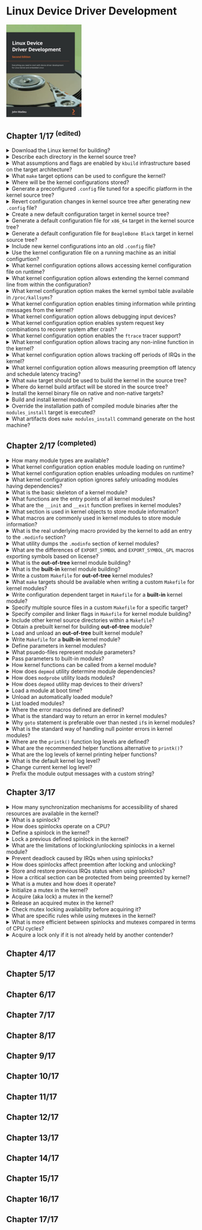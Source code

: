 # Linux Device Driver Development

<img src="../covers/9781803240060.jpg" width="200"/>

## Chapter 1/17 <sup>(edited)</sup>

<details>
<summary>Download the Linux kernel for building?</summary>

> ```sh
> git clone https://git.kernel.org/pub/scm/linux/kernel/git/torvalds/linux.git
> ``````
>
> The cloning process can be trimmed by setting `--depth 1` option.
>
> It is best practice to use **LTS** kernel releases for production, so checkout to the latest stable tag:
>
> ```sh
> git checkout v5.4
> ``````

> Origin: 1

> References:
---
</details>

<details>
<summary>Describe each directory in the kernel source tree?</summary>

> * `arch/`: To be as generic as possible, architecture-specific code.
> * `block/`: Codes for block storage devices.
> * `crypto/`: Cryptographic API and the encryption algorithm's code.
> * `certs/`: Certificates and sign files to enable a module signature to make the kernel load signed modules.
> * `documentation/`: Descriptions of the APIs that are used for different kernel frameworks and subsystems.
> * `drivers/`: Device driver, organized into various subdirectories.
> * `fs/`: Implementations of different filesystems that the kernel supports, such as NTFS, FAT, ETX{2,3,4}, sysfs, procfs, NFS, and so on.
> * `include/`: Kernel header files.
> * `init/`: Initialization and startup code.
> * `ipc/`: Implementation of the inter-process communication (IPC) mechanisms, such as message queues, semaphores, and shared memory.
> * `kernel/`: Architecture-independent portions of the base kernel.
> * `lib/`: Library routines and some helper functions including generic **kernel object (kobject)** handlers and **cyclic redundancy code (CRC)** computation functions.
> * `mm/`: Memory management code.
> * `net/`: Networking (whatever network type it is) protocol code.
> * `samples/`: Device driver samples for various subsystems.
> * `scripts/`: Scripts and tools that are used alongside the kernel.
> * `security/`: Security framework code.
> * `sound/`: Audio subsystem code.
> * `tools/`: Linux kernel development and testing tools for various subsystems, such as USB, vhost test modules, GPIO, IIO, and SPI, among others.
> * `usr/`: `initramfs` implementation.
> * `virt/`: Virtualization directory, which contains the kernel virtual machine (KVM) module for a hypervisor.

> Origin: 1

> References:
---
</details>

<details>
<summary>What assumptions and flags are enabled by <code>kbuild</code> infrastructure based on the target architecture?</summary>

> Cross-compiler prefix and the architecture of the target must be specified.
>
> ```sh
> ARCH=<XXXX> CROSS_COMPILE=<YYYY> make help
> ``````
>
> If these variables are not specified, the native host machine is going to be targeted.
>
> ```sh
> make help
> ``````
>
> When `ARCH` is omitted or not set, it will default to the host where `make` is executed. It will default to `$(uname -m)`.  
> When `CROSS_COMPILE` is omitted or not set, `$(CROSS_COMPILE)gcc` will result in `gcc`, and will be the same for other tools, for example `$(CROSS_COMPILE)ld` will result in `ld`.

> Origin: 1

> References:
---
</details>

<details>
<summary>What <code>make</code> target options can be used to configure the kernel?</summary>

> ```sh
> make menuconfig   # ncurses-based interface
> make xconfig      # X-based interface
> ``````

> Origin: 1

> References:
---
</details>

<details>
<summary>Where will be the kernel configurations stored?</summary>

> Selected options will be stored in `.config` file, at the root of the source tree.

> Origin: 1

> References:
---
</details>

<details>
<summary>Generate a preconfigured <code>.config</code> file tuned for a specific platform in the kernel source tree?</summary>

> It is very difficult to know which configuration is going to work on your platform.
> In most cases, there will be no need to start a configuration from scratch.
> There are default and functional configuration files available in each arch directory that you can use as a starting point (it is important to start with a configuration that already works):
>
> ```sh
> ls arch/<arch>/configs/
> ``````
>
> The kernel configuration command, given a default configuration file, is as follows:
>
> ```sh
> ARCH=<arch> make <defconfig>
> ARCH=x86_64 make defconfig
> ARCH=arm64 CROSS_COMPILE=aarch64-unknown-linux-gnueabi- make defconfig
> ARCH=arm CROSS_COMPILE=armv6-unknown-linux-gnueabihf- make bcm2835_defconfig
> ``````

> Origin: 1

> References:
---
</details>

<details>
<summary>Revert configuration changes in kernel source tree after generating new <code>.config</code> file?</summary>

> Running `make defconfig` or any alternatives will generate a new `.config` file in the main (root) directory, while the old `.config` will be renamed `.config.old`.

> Origin: 1

> References:
---
</details>

<details>
<summary>Create a new default configuration target in kernel source tree?</summary>

> ```sh
> make savedefconfig
> ``````
>
> This command will create a minimal (since it won't store non-default settings) configuration file.
> The generated default configuration file will be called `defconfig` and stored at the root of the source tree.
> You can store it in another location using the following command:
>
> ```sh
> mv defconfig arch/<arch>/configs/myown_defconfig
> ``````
>
> This way, you can share a reference configuration inside the kernel sources and other developers can now get the same `.config` file as you by running the following command:
>
> ```sh
> ARCH=<arch> make myown_defconfig
> ``````

> Origin: 1

> References:
---
</details>

<details>
<summary>Generate a default configuration file for <code>x86_64</code> target in the kernel source tree?</summary>

> Assuming that host is a 64bit machine, `ARCH` is set to `x86_64`:
>
> ```sh
> make x86_64_defconfig
> ``````

> Origin: 1

> References:
---
</details>

<details>
<summary>Generate a default configuration file for <code>BeagleBone Black</code> target in kernel source tree?</summary>

> ```sh
> make ARCH=arm64 CROSS_COMPILE=aarch64-unknown-linux-gnu- make defconfig
> ``````

> Origin: 1

> References:
---
</details>

<details>
<summary>Include new kernel configurations into an old <code>.config</code> file?</summary>

> Following target prompts for every new configuration option:
>
> ```sh
> make oldconfig
> ``````
>
> You can avoid prompting new configuration options by setting their default values:
>
> ```sh
> make olddefconfig
> ``````
>
> Or you can say no to every new option by:
>
> ```sh
> make oldnoconfig
> ``````

> Origin: 1

> References:
---
</details>

<details>
<summary>Use the kernel configuration file on a running machine as an initial configurtion?</summary>

> Debian and Ubuntu Linux distributions save the `.config` file in the `/boot` directory:
>
> ```sh
> cp /boot/config-$(uname -r) .config
> ``````
>
> The other distributions may not do this.
>
> When `IKCONFIG` and `IKCONFIG_PROC` kernel configuration options enabled, the configuration file can also be found in:
>
> ```sh
> /proc/configs.gz
> ``````

> Origin: 1

> References:
---
</details>

<details>
<summary>What kernel configuration options allows accessing kernel configuration file on runtime?</summary>

> * `IKCONFIG`: This is a boolean option to enable this feature.
> * `IKCONFIG_PROC`: Boolean option, when set to `y` the `config.gz` file becomes available in `/proc`.

> Origin: 1

> References:
---
</details>

<details>
<summary>What kernel configuration option allows extending the kernel command line from within the configuration?</summary>

> * `CMDLINE_EXTEND`: This is a boolean option to enable this feature.
> * `CMDLINE`: This options is a string containing the actual command-line extension value.
>
> For example:
>
> ```
> CMDLINE="noinitrd usbcore.authorized_default=0"
> ``````

> Origin: 1

> References:
---
</details>

<details>
<summary>What kernel configuration option makes the kernel symbol table available in <code>/proc/kallsyms</code>?</summary>

> `CONFIG_KALLSYMS`: This is very useful for tracers and other tools that need to map kernel symbols to addresses. It is used while you're printing oops messages. Without this, oops listings would produce hexadecimal output, which is difficult to interpret.

> Origin: 1

> References:
---
</details>

<details>
<summary>What kernel configuration option enables timing information while printing messages from the kernel?</summary>

> `CONFIG_PRINTK_TIME`: This is a boolean option to enable this feature.

> Origin: 1

> References:
---
</details>

<details>
<summary>What kernel configuration option allows debugging input devices?</summary>

> `CONFIG_INPUT_EVBUG`

> Origin: 1

> References:
---
</details>

<details>
<summary>What kernel configuration option enables system request key combinations to recover system after crash?</summary>

> `CONFIG_MAGIC_SYSRQ`: This is a boolean option to enable this feature.

> Origin: 1

> References:
---
</details>

<details>
<summary>What kernel configuration option enables the <code>ftrace</code> tracer support?</summary>

> `FTRACE` and `DYNAMIC_FTRACE`

> Origin: 1

> References:
---
</details>

<details>
<summary>What kernel configuration option allows tracing any non-inline function in the kernel?</summary>

> * `FUNCTION_TRACER`: allows tracing functions.
> * `FUNCTION_GRAPH_TRACER`: This also shows a call graph.

> Origin: 1

> References:
---
</details>

<details>
<summary>What kernel configuration option allows tracking off periods of IRQs in the kernel?</summary>

> `IRQSOFF_TRACER`

> Origin: 1

> References:
---
</details>

<details>
<summary>What kernel configuration option allows measuring preemption off latency and schedule latency tracing?</summary>

> * `PREEMPT_TRACER`
> * `SCHED_TRACER`

> Origin: 1

> References:
---
</details>

<details>
<summary>What <code>make</code> target should be used to build the kernel in the source tree?</summary>

> If not specified, the `make` target is `all`.
>
> ```sh
> ARCH=aarch64 CROSS_COMPILE=aarch64-unknown-linux-gnueabihf- make
> ``````
>
> For `x86` or `x86_64` architectures, this target points to `vmlinux`, `bzImage`, and `modules` targets.  
> For `arm` or `aarch64` architectures, it corresponds to `vmlinuz`, `zImage`, `modules`, and `dtbs` targets.
>
> `make` can leverage the host's CPU performance by running multiple jobs in parallel:
>
> ```sh
> make -j8
> ``````

> Origin: 1

> References:
---
</details>

<details>
<summary>Where do kernel build artifact will be stored in the source tree?</summary>

> * `arch/<arch>/boot/Image`: An uncompressed kernel image that can be booted.
> * `arch/<arch>/boot/*Image*`: A compressed kernel image that can also be booted.
> * `arch/<arch>/boot/dts/*.dtb`: Provides compiled device tree blobs for the selected CPU variant.
> * `vmlinux`: A raw, uncompressed, and unstripped kernel image in ELF format. It's useful for debugging purposes but generally not used for booting purposes.

> Origin: 1

> References:
---
</details>

<details>
<summary>Install the kernel binary file on native and non-native targets?</summary>

> In native installation following command copies artifacts like `/boot/vmlinuz-<version>`, `/boot/System.map-<version>`, and `/boot/config-<version>` files on the host.
>
> ```sh
> sudo make install
> ``````
>
> However, an embedded installation usually uses a single file kernel.

> Origin: 1

> References:
---
</details>

<details>
<summary>Build and install kernel modules?</summary>

> ```sh
> make modules
> sudo make modules_install
> ``````
>
> The resulting modules will be installed in `/lib/modules/$(uname -r)/kernel/`, in the same directory structure as their corresponding source.

> Origin: 1

> References:
---
</details>

<details>
<summary>Override the installation path of compiled module binaries after the <code>modules_install</code> target is executed?</summary>

> The resulting modules will be installed in `/lib/modules/$(uname -r)/kernel/`, in the same directory structure as their corresponding source.
>
> ```sh
> ARCH=arm CROSS_COMPILE=armv6-unknown-linux-gnueabihf- make modules
> ``````
>
> However, this can be changed by specifying modules path with `INSTALL_MOD_PATH`:
>
> ```sh
> ARCH=arm CROSS_COMPILE=armv6-unknown-linux-gnueabihf- INSTALL_MOD_PATH=<dir> make modules_install
> ``````

> Origin: 1

> References:
---
</details>

<details>
<summary>What artifacts does <code>make modules_install</code> command generate on the host machine?</summary>

> Module files are installed in `/lib/modules/<version>/`:
>
> * `modules.builtin`: This lists all the kernel objects (.ko) that are built into the kernel. It is used by the module loading utility (modprobe, for example) so that it does not fail when it's trying to load something that's already built in. `modules.builtin.bin` is its binary counterpart.
> * `modules.alias`: This contains the aliases for module loading utilities, which are used to match drivers and devices.
> * `modules.dep`: This lists modules, along with their dependencies. `modules.dep.bin` is its binary counterpart.
> * `modules.symbols`: This tells us which module a given symbol belongs to. They are in the form of `alias symbol:<symbol> <modulename>`. An example is `alias symbol:v4l2_async_notifier_register videodev`. `modules.symbols.bin` is the binary counterpart of this file.
>
> And the rest of module files will be stored in `/lib/modules/<version>/kernel/` in the same directory structure as their corresponding source.

> Origin: 1

> References:
---
</details>

## Chapter 2/17 <sup>(completed)</sup>

<details>
<summary>How many module types are available?</summary>

> Static modules are available at any time in the kernel image and thus can't be unloaded, at the cost of extra size to the final kernel image.
> A static module is also known as a built-in module, since it is part of the final kernel image output.
> Any change in its code will require the whole kernel to be rebuilt.
>
> Some features (such as device drivers, filesystems, and frameworks) can, however, be compiled as loadable modules.
> Such modules are separated from the final kernel image and are loaded on demand.

> Origin: 2

> References:
---
</details>

<details>
<summary>What kernel configuration option enables module loading on runtime?</summary>

> `CONFIG_MODULES=y`

> Origin: 2

> References:
---
</details>

<details>
<summary>What kernel configuration option enables unloading modules on runtime?</summary>

> `CONFIG_MODULE_UNLOAD=y`

> Origin: 2

> References:
---
</details>

<details>
<summary>What kernel configuration option ignores safely unloading modules having dependencies?</summary>

> `CONFIG_MODULE_FORCE_UNLOAD=y`

> Origin: 2

> References:
---
</details>

<details>
<summary>What is the basic skeleton of a kernel module?</summary>

> ```c
> #include <linux/module.h>
> #include <linux/init.h>
>
> static int __init load_sample(void)
> {
>     pr_info("Sample module loaded");
>     return 0;
> }
>
> static void __exit unload_sample(void)
> {
>     pr_info("Sample module unloaded");
> }
>
> module_init(load_sample);
> module_exit(unload_sample);
>
> MODULE_LICENSE("GPL");
> MODULE_AUTHOR("Brian Salehi <salehibrian@gmail.com>");
> MODULE_DESCRIPTION("Sample module to do nothing");
> ``````

> Origin: 2

> References:
---
</details>

<details>
<summary>What functions are the entry points of all kernel modules?</summary>

> * `module_init()` is used to declare the function that should be called when the module is loaded.
> * `module_exit()` is used only when the module can be built as a loadable kernel module.
>
> Both methods are invoked only once, whatever the number of devices currently handled by the module, provided the module is a device driver.

> Origin: 2

> References:
---
</details>

<details>
<summary>What are the <code>__init</code> and <code>__exit</code> function prefixes in kernel modules?</summary>

> `__init` and `__exit` are kernel macros, defined in `include/linux/init.h`.  
> They are Linux directives (macros) that wrap GNU C compiler attributes used for symbol placement.  
> They instruct the compiler to put the code they prefix in the `.init.text` and `.exit.text` sections.
>
> ```c
> #define __init __section(.init.text)
> #define __exit __section(.exit.text)
> ``````
>
> `__init`:
>
> The `__init` keyword tells the linker to place the symbols (variables or functions)
> they prefix in a dedicated section in the resulting kernel object file.
> This section is known in advance to the kernel and freed when the module is loaded
> and the initialization function has finished.
> This applies only to built-in modules, not to loadable ones.
> Since the driver cannot be unloaded, its initialization function will never be called
> again until the next reboot.
> There is no need to keep references on this initialization function anymore.
>
> `__exit`:
>
> It is the same for the `__exit` keyword and the exit method, whose corresponding code
> is omitted when the module is compiled statically into the kernel or when module
> unloading support is not enabled because, in both cases, the exit function
> is never called.
> `__exit` has no effect on loadable modules.

> Origin: 2

> References:
---
</details>

<details>
<summary>What section is used in kernel objects to store module information?</summary>

> A kernel module uses its `.modinfo` section to store information about the module.

> Origin: 2

> References:
---
</details>

<details>
<summary>What macros are commonly used in kernel modules to store module information?</summary>

> Any `MODULE_*` macro will update the content of `.modinfo` section with the values passed as parameters.
> Some of these macros are `MODULE_DESCRIPTION()`, `MODULE_AUTHOR()`, and `MODULE_LICENSE()`.

> Origin: 2

> References:
---
</details>

<details>
<summary>What is the real underlying macro provided by the kernel to add an entry to the <code>.modinfo</code> section?</summary>

> ```c
> MODULE_INFO(tag, info);
> ``````

> Origin: 2

> References:
---
</details>

<details>
<summary>What utility dumps the <code>.modinfo</code> section of kernel modules?</summary>

> ```sh
> ${CROSS_COMPILE}objdump -d -j .modinfo <module_name>.ko
> ${CROSS_COMPILE}objdump --disassembly --section .modinfo <module_name>.ko
> ``````

> Origin: 2

> References:
---
</details>

<details>
<summary>What are the differences of <code>EXPORT_SYMBOL</code> and <code>EXPORT_SYMBOL_GPL</code> macros exporting symbols based on license?</summary>

> The license will define how your source code should be shared (or not) with other developers.
> `MODULE_LICENSE()` tells the kernel what license our module is under.
> It has an effect on your module behavior, since a license that is not compatible with
> **GPL (General Public License)** will result in your module not being able to see/use
> symbols exported by the kernel through the `EXPORT_SYMBOL_GPL()` macro,
> which shows the symbols for GPL-compatible modules only.
> This is the opposite of `EXPORT_SYMBOL()`, which exports functions for modules with any license.
>
> Loading a non-GPL-compatible module will result in a tainted kernel; that means non-open source or untrusted code has been loaded, and you will likely have no support from the community.
>
> Remember that the module without `MODULE_LICENSE()` is not considered open source and will taint the kernel too.
> Available licenses can be found in `include/linux/module.h`, describing the license supported by the kernel.

> Origin: 2

> References:
---
</details>

<details>
<summary>What is the <b>out-of-tree</b> kernel module building?</summary>

> When code is outside of the kernel source tree, it is known as **out-of-tree** building.
> Building a module this way does not allow integration into the kernel configuration/compilation process, and the module needs to be built separately.
> It must be noted that with this solution, the module cannot be statically linked in the final kernel image – that is, it cannot be built in.
> Out-of-tree compilation only allows **loadable kernel modules** to be produced.

> Origin: 2

> References:
---
</details>

<details>
<summary>What is the <b>built-in</b> kernel module building?</summary>

> With this building method the code is inside the kernel tree, which allows you to upstream your code, since it is well integrated into the kernel configuration/compilation process.
> This solution allows you to produce either a statically linked module (also known as **built-in**) or a **loadable kernel module**.

> Origin: 2

> References:
---
</details>

<details>
<summary>Write a custom <code>Makefile</code> for <b>out-of-tree</b> kernel modules?</summary>

> ```make
> obj-m := helloworld.o
>
> KERNEL_SRC ?= /lib/modules/$(shell uname -r)/build
>
> all default: modules
> install: modules_install
>
> modules modules_install help clean:
>     $(MAKE) -C $(KERNEL_SRC) M=$(shell pwd) $@
> ``````
>
> `KERNEL_SRC`: This is the location of the prebuilt kernel source which usually is `/lib/modules/$(uname -r)/build`.
> There is also a symbolic link `/usr/src/linux` pointing to this directory.
> As we said earlier, we need a prebuilt kernel in order to build any module.
> If you have built your kernel from the source, you should set this variable with the absolute path of the built source directory.
> `–C` instructs the make utility to change into the specified directory reading the makefiles.
>
> `M`: This is relevant to the kernel build system.
> The `Makefile` kernel uses this variable to locate the directory of an external module to build.
> Your `.c` files should be placed in that directory.
>
> `$(MAKE) -C $(KERNEL_SRC) M=$(shell pwd) $@`: This is the rule to be executed for each of the targets enumerated previously.
> Using this kind of magic word prevents us from writing as many (identical) lines as there are targets.
>
> ```sh
> make
> make modules
> ``````

> Origin: 2

> References:
---
</details>

<details>
<summary>What <code>make</code> targets should be available when writing a custom <code>Makefile</code> for kernel modules?</summary>

> * `all`: The default target which depends on the `modules` target.
> * `modules`: This is the default target for external modules. It has the same functionality as if no target was specified.
> * `install`: Depends on `modules_install` target.
> * `modules_install`: This installs the external module(s). The default location is `/lib/modules/<kernel_release>/extra/`. This path can be overridden by `INSTALL_MOD_PATH` option.
> * `clean`: This removes all generated files.

> Origin: 2

> References:
---
</details>

<details>
<summary>Write configuration dependent target in <code>Makefile</code> for a <b>built-in</b> kernel module?</summary>

> We must specify the name of the module(s) to be built, along with the list of requisite source files:
>
> ```make
> obj-<X> := <module_name>.o
> ``````
>
> `<X>` can be either y, m, or left blank.
>
> In the preceding, the kernel build system will build `<module_name>.o` from `<module_name>.c` or `<module_name>.S`, and after linking, it will result in the `<module_name>.ko` kernel loadable module or will be part of the single-file kernel image.
>
> However, the `obj-$(CONFIG_XXX)` pattern is often used, where `CONFIG_XXX` is a kernel configuration option, set or not, during the kernel configuration process:
>
> ```make
> obj-$(CONFIG_MYMODULE) += mymodule.o
> ``````
>
> `$(CONFIG_MYMODULE)` evaluates to either y, m, or nothing (blank), according to its value during the kernel configuration.

> Origin: 2

> References:
---
</details>

<details>
<summary>Specify multiple source files in a custom <code>Makefile</code> for a specific target?</summary>

> ```make
> <module_name>-y := <file1>.o <file2>.o
> ``````
>
> The `<module_name>.ko` will be built from two files, `file1.c` and `file2.c`.
> However, if you wanted to build two modules, let's say `foo.ko` and `bar.ko`, the Makefile line would be as follows:
>
> ```make
> obj-m := foo.o bar.o
> ``````
>
> If `foo.o` and `bar.o` are made of source files other than `foo.c` and `bar.c`, you can specify the appropriate source files of each object file, as shown here:
>
> ```make
> obj-m := foo.o bar.o
> foo-y := foo1.o foo2.o . . .
> bar-y := bar1.o bar2.o bar3.o . . .
> ``````
>
> The following is another example of listing the requisite source files to build a given module:
>
> ```make
> obj-m := 8123.o
> 8123-y := 8123_if.o 8123_pci.o 8123_bin.o
> ``````

> Origin: 2

> References:
---
</details>

<details>
<summary>Specify compiler and linker flags in <code>Makefile</code> for kernel module building?</summary>

> ```make
> ccflags-y := -I$(src)/include
> ccflags-y += -I$(src)/src/hal/include
> ldflags-y := -T$(src)foo_sections.lds
> ``````

> Origin: 2

> References:
---
</details>

<details>
<summary>Include other kernel source directories within a <code>Makefile</code>?</summary>

> Included directories should contain `Makefile` or `Kbuild` files.
>
> ```make
> obj-<X> += somedir/
> ``````
>
> This means that the kernel build system should go into the directory named somedir and look for any `Makefile` or `Kbuild` files inside, processing it in order to decide what objects should be built.

> Origin: 2

> References:
---
</details>

<details>
<summary>Obtain a prebuilt kernel for building <b>out-of-tree</b> module?</summary>

> Building the kernel from source in a directory like `/opt`.
> Then pointing to the build directory in `Makefile`:
>
> ```make
> obj-m: [target].o
>     make -C /opt/linux-stable/build M=$(PWD) [target]
> ``````
>
> An alternative is installing the `linux-headers-*` package from the distribution package feed. (x86 only)
> This will install preconfigured and prebuilt kernel headers (not the whole source tree) in `/usr/src/linux` which a symbolic link to `/lib/modules/$(uname -r)/build`.
> It is the path you should specify as the kernel directory in `Makefile` as follows:
>
> ```make
> obj-m: [target].o
>     make -C /usr/src/linux M=$(PWD) [target]`.
> ``````

> Origin: 2

> References:
---
</details>

<details>
<summary>Load and unload an <b>out-of-tree</b> built kernel module?</summary>

> ```sh
> sudo journalctl -fk
>
> sudo insmod helloworld.ko
> sudo rmmod helloworld
> ``````

> Origin: 2

> References:
---
</details>

<details>
<summary>Write <code>Makefile</code> for a <b>built-in</b> kernel module?</summary>

> In-tree module building requires dealing with an additional file, `Kconfig`, which allows us to expose the module features in the configuration menu.
>
> Given your filename, `sample.c`, which contains the source code of your special character driver, it should be moved to the `drivers/char` directory in the kernel source.
>
> Every subdirectory in the `drivers` has both `Makefile` and `Kconfig` files.
> Add the following template to the `Kconfig` file of that directory to add support for the **built-in** module:
>
> ```kconfig
> config SAMPLE
>     tristate "Sample character driver"
>     default m
>     help
>       Say Y to support /dev/sample character driver.
>       The /dev/sample is used for practical examples.
> ``````
>
> In `Makefile` in that same directory, add the following line:
>
> ```make
> obj-$(CONFIG_SAMPLE) += sample.o
> ``````
>
> In order to have your module built as a **loadable kernel module**, add the following line to your `defconfig` board in the `arch/arm/configs` directory:
>
> ```config
> CONFIG_SAMPLE=m
> ``````

> Origin: 2

> References:
---
</details>

<details>
<summary>Define parameters in kernel modules?</summary>

> ```c
> #include <linux/module.h>
> #include <linux/init.h>
> #include <linux/moduleparam.h>
>
> static char *name = "first parameter";
>
> module_param(name, charp, S_IRUGO|S_IWUSR);
>
> MODULE_PARM_DESC(name, "First parameter description");
>
> static int __init load_sample(void)
> {
>     pr_notice("Sample: Module Loaded\n");
>     pr_info("Sample Parameter: %s\n", name);
>     return 0;
> }
>
> static void __exit unload_sample(void)
> {
>     pr_notice("Sample: Module Unloaded\n");
> }
>
> module_init(load_sample);
> module_exit(unload_sample);
>
> MODULE_AUTHOR("Brian Salehi <salehibrian@gmail.com>");
> MODULE_LICENSE("GPL");
> MODULE_VERSION("0.1");
> MODULE_DESCRIPTION("Sample Kernel Module");
> ``````
>
> ```sh
> sudo insmod parameters.ko name="modified parameter"
> ``````

> Origin: 2

> References:
---
</details>

<details>
<summary>What psuedo-files represent module parameters?</summary>

> It is also possible to find and edit the current values for the parameters of a loaded module from **Sysfs** in `/sys/module/<name>/parameters`.
> In that directory, there is one file per parameter, containing the parameter value.
> These parameter values can be changed if the associated files have write permissions

> Origin: 2

> References:
---
</details>

<details>
<summary>Pass parameters to built-in modules?</summary>

> Parameters can be passed by the bootloader or provided by the `CONFIG_CMDLINE` configuration option:
>
> ```config
> CONFIG_CMDLINE=... my_module.param=value
> ``````

> Origin: 2

> References:
---
</details>

<details>
<summary>How kernel functions can be called from a kernel module?</summary>

> To be visible to a kernel module, functions and variables must be explicitly exported by the kernel.
> Thus, the Linux kernel exposes two macros that can be used to export functions and variables.
> These are the following:
>
> * `EXPORT_SYMBOL(symbolname)`: This macro exports a function or variable to all modules.
> * `EXPORT_SYMBOL_GPL(symbolname)`: This macro exports a function or variable only to GPL modules.
>
> `EXPORT_SYMBOL()` or its `GPL` counterpart are Linux kernel macros that make a symbol available to loadable kernel modules or dynamically loaded modules (provided that said modules add an extern declaration – that is, include the headers corresponding to the compilation units that exported the symbols).
>
> Code that is built into the kernel itself (as opposed to loadable kernel modules) can, of course, access any non-static symbol via an extern declaration, as with conventional C code.

> Origin: 2

> References:
---
</details>

<details>
<summary>How does <code>depmod</code> utility determine module dependencies?</summary>

> It does that by reading each module in `/lib/modules/<kernel_release>/` to determine what symbols it should export and what symbols it needs.
> The result of that process is written to a `modules.dep` file, and its binary version, `modules.dep.bin`.

> Origin: 2

> References:
---
</details>

<details>
<summary>How does <code>modprobe</code> utility loads modules?</summary>

> During development, you usually use `insmod` in order to load a module.
> `insmod` should be given the path of the module to load, as follows:
>
> ```sh
> insmod /path/to/mydrv.ko
> ``````
>
> `modprobe` is a clever command that parses the `modules.dep` file in order to load dependencies first, prior to loading the given module.

> Origin: 2

> References:
---
</details>

<details>
<summary>How does <code>depmod</code> utility map devices to their drivers?</summary>

> When kernel developers write drivers, they know exactly what hardware the drivers will support.
> They are then responsible for feeding the drivers with the product and vendor IDs of all devices supported by the driver.
> `depmod` also processes module files in order to extract and gather that information and generates a `modules.alias` file, located in `/lib/modules/<kernel_release>/modules.alias`, which maps devices to their drivers.
>
> ```modules.alias
> alias usb:v0403pFF1Cd*dc*dsc*dp*ic*isc*ip*in* ftdi_sio
> alias usb:v0403pFF18d*dc*dsc*dp*ic*isc*ip*in* ftdi_sio
> alias usb:v0403pDAFFd*dc*dsc*dp*ic*isc*ip*in* ftdi_sio
> ``````
>
> At this step, you'll need a user space **hotplug agent** (or device manager), usually `udev` (or `mdev`), that will register with the kernel to get notified when a new device appears.
> The notification is done by the kernel, sending the device's description (the product ID, the vendor ID, the class, the device class, the device subclass,
> the interface, and any other information that can identify a device) to the hotplug daemon, which in turn calls `modprobe` with this information.
> `modprobe` then parses the `modules.alias` file in order to match the driver associated with the device.
> Before loading the module, `modprobe` will look for its dependencies in `module.dep`.
> If it finds any, they will be loaded prior to the associated module loading; otherwise, the module is loaded directly.

> Origin: 2

> References:
---
</details>

<details>
<summary>Load a module at boot time?</summary>

> If you want some modules to be loaded at boot time, just create a `/etc/modules-load.d/<filename>.conf` file and add the module names that should be loaded, one per line:
>
> ```conf
> uio
> iwlwifi
> ``````
>
> These configuration files are processed by `systemd-modules-load.service`, provided that `systemd` is the initialization manager on your machine.
> On `SysVinit` systems, these files are processed by the `/etc/init.d/kmod` script.

> Origin: 2

> References:
---
</details>

<details>
<summary>Unload an automatically loaded module?</summary>

> The usual command to unload a module is `rmmod`.
> This is preferable to unloading a module loaded with the `insmod` command:
>
> ```sh
> sudo rmmod mymodule
> ``````
>
> On the other hand, `modeprobe –r` automatically unloads unused dependencies:
>
> ```sh
> modprobe -r mymodule
> ``````

> Origin: 2

> References:
---
</details>

<details>
<summary>List loaded modules?</summary>

> ```sh
> lsmod
> ``````
>
> The output includes the name of the module, the amount of memory it uses, the number of other modules that use it, and finally, the name of these.
>
> The output of `lsmod` is actually a nice formatting view of what you can see under `/proc/modules`:
>
> ```sh
> cat /proc/modules
> ``````
>
> The preceding output is raw and poorly formatted.
> Therefore, it is preferable to use `lsmod`.

> Origin: 2

> References:
---
</details>

<details>
<summary>Where the error macros defined are defined?</summary>

> Some of the errors are defined in `include/uapi/asm-generic/errno-base.h`, and the rest of the list can be found in `include/uapi/asm-generic/errno.h`.

> Origin: 2

> References:
---
</details>

<details>
<summary>What is the standard way to return an error in kernel modules?</summary>

> The standard way to return an error is to do so in the form of `return –ERROR`, especially when it comes to answering system calls.
> For example, for an I/O error, the error code is `EIO`, and you should return `-EIO`, as follows:
>
> ```c
> dev = init(&ptr);
> if(!dev)
>     return –EIO
> ``````

> Origin: 2

> References:
---
</details>

<details>
<summary>Why <code>goto</code> statement is preferable over than nested <code>if</code>s in kernel modules?</summary>

> When you face an error, you must undo everything that has been set until the error occurred.
>
> ```c
> ret = 0;
>
> ptr = kmalloc(sizeof (device_t));
>
> if(!ptr) {
>     ret = -ENOMEM
>     goto err_alloc;
> }
>
> dev = init(&ptr);
>
> if(!dev) {
>     ret = -EIO
>     goto err_init;
> }
>
> return 0;
>
> err_init:
>     free(ptr);
>
> err_alloc:
>     return ret;
> ``````
>
> By using the `goto` statement, we have straight control flow instead of a nest.
>
> That said, you should only use `goto` to move forward in a function, not backward, nor to implement loops (as is the case in an assembler).

> Origin: 2

> References:
---
</details>

<details>
<summary>What is the standard way of handling null pointer errors in kernel modules?</summary>

> When it comes to returning an error from functions that are supposed to return a pointer, functions often return the `NULL` pointer.
> It is functional but it is a quite meaningless approach, since we do not exactly know why this `NULL` pointer is returned.
> For that purpose, the kernel provides three functions, `ERR_PTR`, `IS_ERR`, and `PTR_ERR`, defined as follows:
>
> ```c
> void *ERR_PTR(long error);
> long IS_ERR(const void *ptr);
> long PTR_ERR(const void *ptr);
> ``````
>
> * `ERR_PTR`: The first macro returns the error value as a pointer.
> * `IS_ERR`: The second macro is used to check whether the returned value is a pointer error using `if(IS_ERR(foo))`.
> * `PTR_ERR`: The last one returns the actual error code, `return PTR_ERR(foo)`.
>
> ```c
> static struct iio_dev *indiodev_setup()
> {
>     ...
>     struct iio_dev *indio_dev;
>     indio_dev = devm_iio_device_alloc(&data->client->dev, sizeof(data));
>
>     if (!indio_dev)
>         return ERR_PTR(-ENOMEM);
>
>     ...
>     return indio_dev;
> }
>
> static int foo_probe(...)
> {
>     ...
>     struct iio_dev *my_indio_dev = indiodev_setup();
>
>     if (IS_ERR(my_indio_dev))
>         return PTR_ERR(data->acc_indio_dev);
>     ...
> }
> ``````
>
> This is an excerpt of the kernel coding style that states that if a function's name is an action or an **imperative** command, the function should return an integer error code.
> If, however, the function's name is a **predicate**, this function should return a Boolean to indicate the succeeded status of the operation.
>
> For example, `add_work()` function is imperative and returns `0` for success or `-EBUSY` for failure.  
> On the other hand, `pci_dev_present()` function is a predicate and returns `1` if it succeeds in finding a matching device or `0` if it doesn't.

> Origin: 2

> References:
---
</details>

<details>
<summary>Where are the <code>printk()</code> function log levels are defined?</summary>

> Depending on how important the message to print is, `printk()` allowed you to choose between eight log-level messages, defined in `include/linux/kern_levels.h`.

> Origin: 2

> References:
---
</details>

<details>
<summary>What are the recommended helper functions alternative to <code>printk()</code>?</summary>

> * `pr_<level>(...)`: This is used in regular modules that are not device drivers.
> * `dev_<level>(struct device *dev, ...)`: This is to be used in device drivers that are not network devices.
> * `netdev_<level>(struct net_device *dev, ...)`: This is used in `netdev` drivers exclusively.

> Origin: 2

> References:
---
</details>

<details>
<summary>What are the log levels of kernel printing helper functions?</summary>

> * `pr_devel`: Dead code not being compiled, unless `DEBUG` is defined.
> * `pr_debug`, `dev_dbg`, `netdev_dbg`: Used for debug messages.
> * `pr_info`, `dev_info`, `netdev_info`: Used for informational purposes, such as start up information at driver initialization.
> * `pr_notice`, `dev_notice`, `netdev_notice`: Nothing serious but notable. Often used to report security events.
> * `pr_warn`, `dev_warn`, `netdev_warn`: Nothing serious but might indicate problems.
> * `pr_err`, `dev_err`, `netdev_err`: An error condition, often used by drivers to indicate difficulties with hardware.
> * `pr_crit`, `dev_crit`, `netdev_crit`: A critical condition occured, such as a serious hardware/software failure.
> * `pr_alert`, `dev_alert`, `netdev_alert`: Something bad happened and action must be taken immediately.
> * `pr_emerg`, `dev_emerg`, `netdev_emerg`: The system is about to crash or is unstable.

> Origin: 2

> References:
---
</details>

<details>
<summary>What is the default kernel log level?</summary>

> Whenever a message is printed, the kernel compares the message log level with the current console log level;
> if the former is higher (lower value) than the last, the message will be immediately printed to the console.
> You can check your log-level parameters with the following:
>
> ```sh
> cat /proc/sys/kernel/printk
> ``````
>
> First number is current log level.  
> Second value is the default log level, according to the `CONFIG_MESSAGE_LOGLEVEL_DEFAULT` option.

> Origin: 2

> References:
---
</details>

<details>
<summary>Change current kernel log level?</summary>

> ```sh
> echo 4 > /proc/sys/kernel/printk
> ``````

> Origin: 2

> References:
---
</details>

<details>
<summary>Prefix the module output messages with a custom string?</summary>

> To prefix the module log, define `pr_fmt` macro:
>
> ```c
> #define pr_fmt(fmt) KBUILD_MODNAME ": " fmt
> #define pr_fmt(fmt) "%: " fmt, __func__
> ``````
>
> Consider the `net/bluetooth/lib.c` file in the kernel source tree:
>
> ```sh
> #define pr_fmt(fmt) "Bluetooth: " fmt
> ``````

> Origin: 2

> References:
---
</details>

## Chapter 3/17

<details>
<summary>How many synchronization mechanisms for accessibility of shared resources are available in the kernel?</summary>

> We can enumerate two synchronization mechanisms, as follows:
>
> 1. **Locks**: Used for mutual exclusion. When one contender holds the lock, no other can hold it (others are excluded). The most known locks in the kernel are **spinlocks** and **mutexes**.
>
> A resource is said to be shared when it is accessible by several contenders, whether exclusively or not.
> When it is exclusive, access must be synchronized so that only the allowed contender(s) may own the resource.
>
> The operating system performs mutual exclusion by atomically modifying a variable that holds the current state of the resource, making this visible to all contenders that might access the variable at the same time.
>
> 2. **Conditional variables**: For waiting for a change. These are implemented differently in the kernel as **wait queues** and **completion queues**.
>
> Apart from dealing with the exclusive ownership of a given shared resource, there are situations where it is better to wait for the state of the resource to change.
>
> The Linux kernel does not implement conditional variables, but to achieve the same or even better, the kernel provides the following mechanisms:
>
> * **Wait queue**: To wait for a change — designed to work in concert with locks.
> * **Completion queue**: To wait for the completion of a given computation, mostly used with DMAs.

> Origin: 3

> References:
---
</details>

<details>
<summary>What is a spinlock?</summary>

> A *spinlock* is a hardware-based locking primitive that depends on hardware capabilities to provide atomic operations (such as `test_and_set`, which in a non-atomic implementation would result in read, modify, and write operations).
> It is the simplest and the base locking primitive.
>
> When *CPUB* is running, and task B wants to acquire the spinlock while *CPUA* has already called this spinlock's locking function, *CPUB* will simply spin around a `while` loop until the other CPU releases the lock.
>
> This spinning will only happen on multi-core machines because, on a single-core machine, it cannot happen.
>
> A *spinlock* is said to be a lock held by a CPU, in contrast to a *mutex* which is a lock held by a task.

> Origin: 3

> References:
---
</details>

<details>
<summary>How does spinlocks operate on a CPU?</summary>

> A spinlock operates by disabling the scheduler on the local CPU.
>
> This also means that a task currently running on that CPU cannot be preempted except by **interrupt requests (IRQs)** if they are not disabled on the local CPU.
> In other words, spinlocks protect resources that only one CPU can take/access at a time.
>
> This makes spinlocks suitable for **symmetrical multiprocessing (SMP)** safety and for executing atomic tasks.

> Origin: 3

> References:
---
</details>

<details>
<summary>Define a spinlock in the kernel?</summary>

> A spinlock is created either statically using a `DEFINE_SPINLOCK` macro:
>
> ```c
> static DEFINE_SPINLOCK(my_spinlock);
> ``````
>
> This macro is defined in `include/linux/spinlock_types.h`.
>
> For dynamic (runtime) allocation, it's better to embed the spinlock into a bigger structure, allocating memory for this structure and then calling `spin_lock_init()` on the spinlock element:
>
> ```c
> struct bigger_struct {
>     spinlock_t lock;
>     unsigned int foo;
>     [...]
> };
> static struct bigger_struct *fake_init_function()
> {
>     struct bigger_struct *bs;
>     bs = kmalloc(sizeof(struct bigger_struct), GFP_KERNEL);
>     if (!bs)
>         return -ENOMEM;
>     spin_lock_init(&bs->lock);
>     return bs;
> }
> ``````

> Origin: 3

> References:
---
</details>

<details>
<summary>Lock a previous defined spinlock in the kernel?</summary>

> We can lock/unlock the spinlock using `spin_lock()` and `spin_unlock()` inline functions, both defined in `include/linux/spinlock.h`:
>
> ```c
> static __always_inline void spin_unlock(spinlock_t *lock);
> static __always_inline void spin_lock(spinlock_t *lock);
> ``````

> Origin: 3

> References:
---
</details>

<details>
<summary>What are the limitations of locking/unlocking spinlocks in a kernel module?</summary>

> Though a spinlock prevents preemption on the local CPU, it does not prevent this CPU from being hogged by an interrupt.
>
> Imagine a situation where the CPU holds a *"spinlock"* on behalf of task A in order to protect a given resource, and an interrupt occurs.
> The CPU will stop its current task and branch to this interrupt handler.
> Now, imagine if this IRQ handler needs to acquire this same spinlock.
> It will infinitely spin in place, trying to acquire a lock already locked by a task that it has preempted which results in a deadlock.

> Origin: 3

> References:
---
</details>

<details>
<summary>Prevent deadlock caused by IRQs when using spinlocks?</summary>

> To address this issue, the Linux kernel provides `_irq` variant functions for spinlocks, which, in addition to disabling/enabling preemption, also disable/enable interrupts on the local CPU.
> These functions are `spin_lock_irq()` and `spin_unlock_irq()`, defined as follows:
>
> ```c
> static void spin_unlock_irq(spinlock_t *lock)
> static void spin_lock_irq(spinlock_t *lock)
> ``````

> Origin: 3

> References:
---
</details>

<details>
<summary>How does spinlocks affect preemtion after locking and unlocking?</summary>

> `spin_lock()` and all its variants automatically call `preempt_disable()`, which disables preemption on the local CPU, while `spin_unlock()` and its variants call `preempt_enable()`, which tries to enable preemption, and which internally calls schedule() if enabled.
> `spin_unlock()` is then a preemption point and might re-enable preemption.

> Origin: 3

> References:
---
</details>

<details>
<summary>Store and restore previous IRQs status when using spinlocks?</summary>

> `spin_lock_irq()` function is unsafe when called from IRQs off-context as its counterpart `spin_unlock_irq()` will dumbly enable IRQs, with the risk of enabling those that were not enabled while `spin_lock_irq()` was invoked.
> It makes sense to use `spin_lock_irq()` only when you know that interrupts are enabled.
>
> To achieve this, the kernel provides `_irqsave` variant functions that behave exactly like the `_irq` ones, with saving and restoring interrupts status features in addition.
> These are `spin_lock_irqsave()` and `spin_lock_irqrestore()`, defined as follows:
>
> ```c
> spin_lock_irqsave(spinlock_t *lock, unsigned long flags)
> spin_unlock_irqrestore(spinlock_t *lock, unsigned long flags)
> ``````
>
> `spin_lock()` and all its variants automatically call preempt_ disable(), which disables preemption on the local CPU, while `spin_unlock()` and its variants call `preempt_enable()`, which tries to enable preemption (Yes—tries!!! It depends on whether other spinlocks are locked, which would affect the value of the preemption counter), and which internally calls schedule() if enabled (depending on the current value of the counter, whose current value should be 0).
> `spin_unlock()` is then a preemption point and might re-enable preemption.

> Origin: 3

> References:
---
</details>

<details>
<summary>How a critical section can be protected from being preemted by kernel?</summary>

> Though disabling interrupts may prevent kernel preemption nothing prevents the protected section from invoking the `schedule()` function.
> The kernel disables or enables the scheduler, and thus preemtion, by increasing or decreasing a kernel global and per-CPU variable called `preempt_count` with 0 as default value.
> This variable is checked by the `schedule()` function and when it is greater than 0, the scheduler simply returns and does nothing.
> This variable is incremented at each invocation of a `spin_lock*()` family function.
> On the other side, releasing a spinlock decrements it from 1, and whenever it reaches 0, the scheduler is invoked, meaning that your critical section would not be that atomic.
>
> Thus, only disabling interrupts protects you from kernel preemption only in cases where the protected code does not trigger preemption itself.
> That said, code that locked a spinlock may not sleep as there would be no way to wake it up as timer interrupts and/or schedulers are disabled on the local CPU.

> Origin: 3

> References:
---
</details>

<details>
<summary>What is a mutex and how does it operate?</summary>

> It behaves exactly like a *spinlock*, with the only difference being that your code can sleep.
> A spinlock is a lock held by a CPU, a mutex, on the other hand, is a lock held by a task.
>
> A mutex is a simple data structure that embeds a wait queue to put contenders to sleep and a spinlock to protect access to this wait queue.
>
> ```c
> struct mutex {
>     atomic_long_t owner;
>     spinlock_t wait_lock;
> #ifdef CONFIG_MUTEX_SPIN_ON_OWNER
>     struct optimistic_spin_queue osq; /* Spinner MCS lock */
> #endif
>     struct list_head wait_list;
>     [...]
> };
> ``````
>
> The mutex APIs can be found in the `include/linux/mutex.h` header file.

> Origin: 3

> References:
---
</details>

<details>
<summary>Initialize a mutex in the kernel?</summary>

> As for other kernel core data structures, there is a static initialization:
>
> ```c
> static DEFINE_MUTEX(my_mutex);
> ``````
>
> A second approach the kernel offers is dynamic initialization, possible thanks to a call to a `__mutex_init()` low-level function, which is actually wrapped by a much more user-friendly macro, `mutex_init()`.
>
> ```c
> struct fake_data {
>     struct i2c_client *client;
>     u16 reg_conf;
>     struct mutex mutex;
> };
>
> static int fake_probe(struct i2c_client *client)
> {
>     [...]
>         mutex_init(&data->mutex);
>     [...]
> }
> ``````

> Origin: 3

> References:
---
</details>

<details>
<summary>Acquire (aka lock) a mutex in the kernel?</summary>

> Acquiring (aka locking) a mutex is as simple as calling one of the following three functions:
>
> ```c
> void mutex_lock(struct mutex *lock);
> int mutex_lock_interruptible(struct mutex *lock);
> int mutex_lock_killable(struct mutex *lock);
> ``````
>
> With `mutex_lock()`, your task will be put in an uninterruptible sleep state (`TASK_UNINTERRUPTIBLE`) while waiting for the mutex to be released if it is held by another task.
>
> `mutex_lock_interruptible()` will put your task in an interruptible sleep state, in which the sleep can be interrupted by any signal.
>
> `mutex_lock_killable()` will allow your sleeping task to be interrupted only by signals that actually kill the task.
>
> Each of these functions returns 0 if the lock has been acquired successfully.
> Moreover, interruptible variants return `-EINTR` when the locking attempt was interrupted by a signal.

> Origin: 3

> References:
---
</details>

<details>
<summary>Release an acquired mutex in the kernel?</summary>

> Whichever locking function is used, the mutex owner should release the mutex using `mutex_unlock()`:
>
> ```c
> void mutex_unlock(struct mutex *lock);
> ``````

> Origin: 3

> References:
---
</details>

<details>
<summary>Check mutex locking availability before acquiring it?</summary>

> ```c
> static bool mutex_is_locked(struct mutex *lock);
> ``````
>
> This function simply checks if the mutex owner is `NULL` and returns `true` if so or `false` otherwise.

> Origin: 3

> References:
---
</details>

<details>
<summary>What are specific rules while using mutexes in the kernel?</summary>

> The most important ones are enumerated in the `include/linux/mutex.h` kernel mutex API header file, and some of these are outlined here:
>
> * A mutex can be held by one and only one task at a time.
> * Once held, the mutex can only be unlocked by the owner which is the task that locked it.
> * Multiple, recursive, or nested locks/unlocks are not allowed.
> * A mutex object must be initialized via the API. It must not be initialized by copying nor by using `memset()`, just as held mutexes must not be reinitialized.
> * A task that holds a mutex may not exit, just as memory areas where held locks reside must not be freed.
> * Mutexes may not be used in hardware or software interrupt contexts such as tasklets and timers.
>
> All this makes mutexes suitable for the following cases:
>
> * Locking only in the user context.
> * If the protected resource is not accessed from an IRQ handler and the operations need not be atomic.

> Origin: 3

> References:
---
</details>

<details>
<summary>What is more efficient between spinlocks and mutexes compared in terms of CPU cycles?</summary>

> It may be cheaper to use spinlocks for very small critical sections since the spinlock only suspends the scheduler and starts spinning, compared to the cost of using a mutex, which needs to suspend the current task and insert it into the mutex's wait queue, requiring the scheduler to switch to another task and rescheduling the sleeping task once the mutex is released.

> Origin: 3

> References:
---
</details>

<details>
<summary>Acquire a lock only if it is not already held by another contender?</summary>

> Such methods try to acquire the lock and immediately return a status value, showing whether the lock has been successfully locked or not.
>
> Both spinlock and mutex APIs provide a trylock method.
> These are, respectively, `spin_trylock()` and `mutex_trylock()`
>
> Both methods return 0 on failure (the lock is already locked) or 1 on success (lock acquired).
> Thus, it makes sense to use these functions along with an if statement:
>
> ```c
> int mutex_trylock(struct mutex *lock)
> ``````
>
> `spin_trylock()` will lock the spinlock if it is not already locked, just as the `spin_lock()` method does.
> However, it immediately returns 0 without spinning in cases where the spinlock is already locked:
>
> ```c
> static DEFINE_SPINLOCK(foo_lock);
>     ...
>
> static void foo(void)
> {
>     ...
>     if (!spin_trylock(&foo_lock)) {
>         /* Failure! the spinlock is already locked */
>         ...
>         return;
>     }
>
>     /*
>      * reaching this part of the code means that the
>      * spinlock has been successfully locked
>      */
>     ...
>     spin_unlock(&foo_lock);
>     ...
> }
> ``````

> Origin: 3

> References:
---
</details>

## Chapter 4/17
## Chapter 5/17
## Chapter 6/17
## Chapter 7/17
## Chapter 8/17
## Chapter 9/17
## Chapter 10/17
## Chapter 11/17
## Chapter 12/17
## Chapter 13/17
## Chapter 14/17
## Chapter 15/17
## Chapter 16/17
## Chapter 17/17
